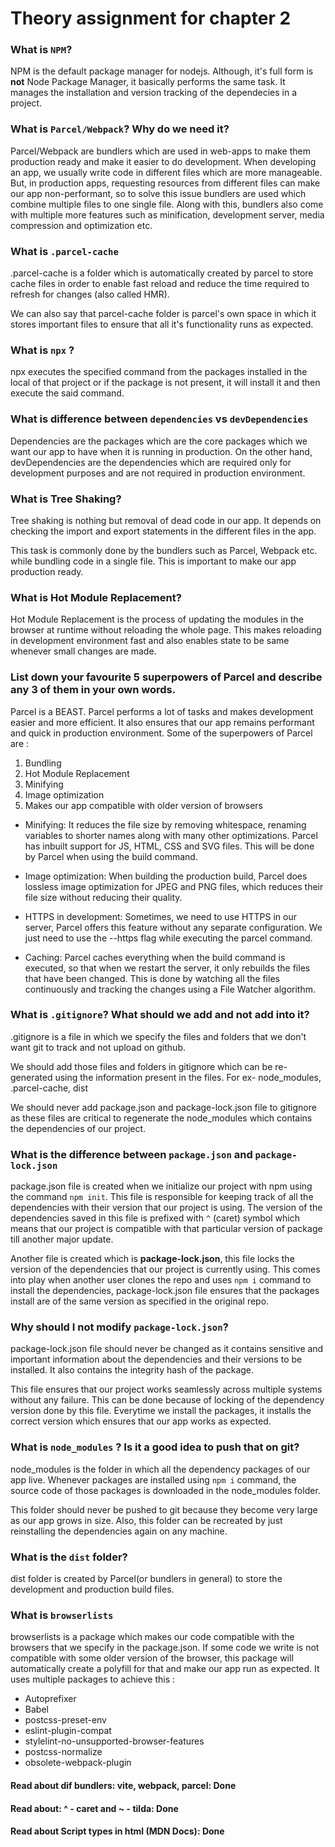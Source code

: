 # Theory assignment for chapter 2

### What is `NPM`?

NPM is the default package manager for nodejs. Although, it's full form is **not** Node Package Manager, it basically performs the same task. It manages the installation and version tracking of the dependecies in a project.

### What is `Parcel/Webpack`? Why do we need it?

Parcel/Webpack are bundlers which are used in web-apps to make them production ready and make it easier to do development. When developing an app, we usually write code in different files which are more manageable. But, in production apps, requesting resources from different files can make our app non-performant, so to solve this issue bundlers are used which combine multiple files to one single file. Along with this, bundlers also come with multiple more features such as minification, development server, media compression and optimization etc.

### What is `.parcel-cache`

.parcel-cache is a folder which is automatically created by parcel to store cache files in order to enable fast reload and reduce the time required to refresh for changes (also called HMR).

We can also say that parcel-cache folder is parcel's own space in which it stores important files to ensure that all it's functionality runs as expected.

### What is `npx` ?

npx executes the specified command from the packages installed in the local of that project or if the package is not present, it will install it and then execute the said command.

### What is difference between `dependencies` vs `devDependencies`

Dependencies are the packages which are the core packages which we want our app to have when it is running in production. On the other hand, devDependencies are the dependencies which are required only for development purposes and are not required in production environment.

### What is Tree Shaking?

Tree shaking is nothing but removal of dead code in our app. It depends on checking the import and export statements in the different files in the app.

This task is commonly done by the bundlers such as Parcel, Webpack etc. while bundling code in a single file. This is important to make our app production ready.

### What is Hot Module Replacement?

Hot Module Replacement is the process of updating the modules in the browser at runtime without reloading the whole page. This makes reloading in development environment fast and also enables state to be same whenever small changes are made.

### List down your favourite 5 superpowers of Parcel and describe any 3 of them in your own words.

Parcel is a BEAST. Parcel performs a lot of tasks and makes development easier and more efficient. It also ensures that our app remains performant and quick in production environment. Some of the superpowers of Parcel are :

1. Bundling
2. Hot Module Replacement
3. Minifying
4. Image optimization
5. Makes our app compatible with older version of browsers

- Minifying: It reduces the file size by removing whitespace, renaming variables to shorter names along with many other optimizations. Parcel has inbuilt support for JS, HTML, CSS and SVG files. This will be done by Parcel when using the build command.

- Image optimization: When building the production build, Parcel does lossless image optimization for JPEG and PNG files, which reduces their file size without reducing their quality.

- HTTPS in development: Sometimes, we need to use HTTPS in our server, Parcel offers this feature without any separate configuration. We just need to use the --https flag while executing the parcel command.

- Caching: Parcel caches everything when the build command is executed, so that when we restart the server, it only rebuilds the files that have been changed. This is done by watching all the files continuously and tracking the changes using a File Watcher algorithm.

### What is `.gitignore`? What should we add and not add into it?

.gitignore is a file in which we specify the files and folders that we don't want git to track and not upload on github.

We should add those files and folders in gitignore which can be re-generated using the information present in the files. For ex- node_modules, .parcel-cache, dist

We should never add package.json and package-lock.json file to gitignore as these files are critical to regenerate the node_modules which contains the dependencies of our project.

### What is the difference between `package.json` and `package-lock.json`

package.json file is created when we initialize our project with npm using the command `npm init`. This file is responsible for keeping track of all the dependencies with their version that our project is using. The version of the dependencies saved in this file is prefixed with `^` (caret) symbol which means that our project is compatible with that particular version of package till another major update.

Another file is created which is **package-lock.json**, this file locks the version of the dependencies that our project is currently using. This comes into play when another user clones the repo and uses `npm i` command to install the dependencies, package-lock.json file ensures that the packages install are of the same version as specified in the original repo.

### Why should I not modify `package-lock.json`?

package-lock.json file should never be changed as it contains sensitive and important information about the dependencies and their versions to be installed. It also contains the integrity hash of the package.

This file ensures that our project works seamlessly across multiple systems without any failure. This can be done because of locking of the dependency version done by this file. Everytime we install the packages, it installs the correct version which ensures that our app works as expected.

### What is `node_modules` ? Is it a good idea to push that on git?

node_modules is the folder in which all the dependency packages of our app live. Whenever packages are installed using `npm i` command, the source code of those packages is downloaded in the node_modules folder.

This folder should never be pushed to git because they become very large as our app grows in size. Also, this folder can be recreated by just reinstalling the dependencies again on any machine.

### What is the `dist` folder?

dist folder is created by Parcel(or bundlers in general) to store the development and production build files.

### What is `browserlists`

browserlists is a package which makes our code compatible with the browsers that we specify in the package.json. If some code we write is not compatible with some older version of the browser, this package will automatically create a polyfill for that and make our app run as expected. It uses multiple packages to achieve this :

- Autoprefixer
- Babel
- postcss-preset-env
- eslint-plugin-compat
- stylelint-no-unsupported-browser-features
- postcss-normalize
- obsolete-webpack-plugin

#### Read about dif bundlers: vite, webpack, parcel: Done

#### Read about: ^ - caret and ~ - tilda: Done

#### Read about Script types in html (MDN Docs): Done
